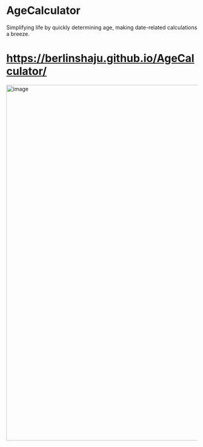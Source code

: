 # AgeCalculator
 Simplifying life by quickly determining age, making date-related calculations a breeze.
 # https://berlinshaju.github.io/AgeCalculator/

 <img width="937" alt="image" src="https://github.com/Berlinshaju/AgeCalculator/assets/66897078/65541915-9654-48a7-bc45-579dd75268df">


